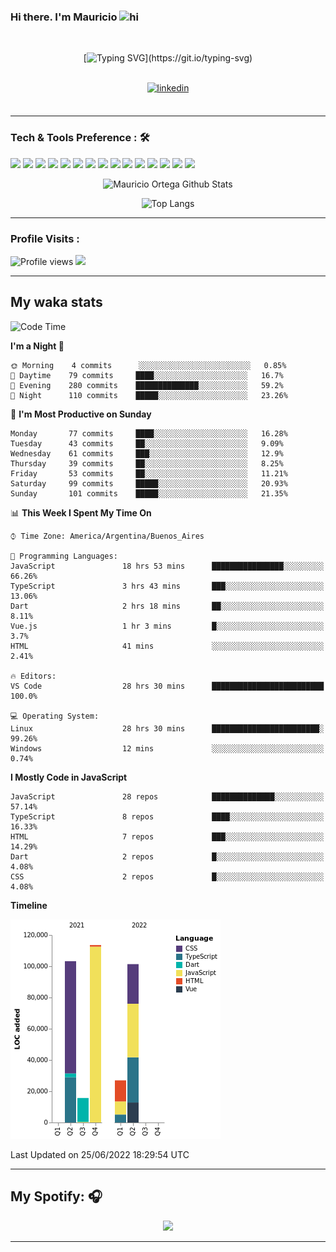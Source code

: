 ### Hi there. I'm Mauricio <img src="https://user-images.githubusercontent.com/1303154/88677602-1635ba80-d120-11ea-84d8-d263ba5fc3c0.gif" width="28px" alt="hi">
<br /> 

<div align="center">
  
[![Typing SVG](https://readme-typing-svg.herokuapp.com?size=25&duration=7000&center=true&vCenter=true&width=650&height=40&lines=WELCOME!;My+name+is+Mauricio+Ortega...;I+am+a+Front-End+Developer...;I+hope+you+find+what+you+are+looking+for...;You+have+my+contact+information...;MAY+THE+FORCE+BE+WITH+YOU...)](https://git.io/typing-svg)

</div>
  
<br />

<div align="center">
  
<a href="https://www.linkedin.com/in/mauricio-sebasti%C3%A1n-ortega-71b43788/" target="_blank">
<img src=https://img.shields.io/badge/linkedin-%231E77B5.svg?&style=for-the-badge&logo=linkedin&logoColor=white alt=linkedin style="margin-bottom: 5px;" />
</a>
  
</div>

<br />



<!--
**Nekzus/Nekzus** is a ✨ _special_ ✨ repository because its `README.md` (this file) appears on your GitHub profile.

Here are some ideas to get you started:

- 🔭 I’m currently working on ...
- 🌱 I’m currently learning ...
- 👯 I’m looking to collaborate on ...
- 🤔 I’m looking for help with ...
- 💬 Ask me about ...
- 📫 How to reach me: ...
- 😄 Pronouns: ...
- ⚡ Fun fact: ...
-->

---

### Tech & Tools Preference : 🛠

<img src = "https://img.shields.io/badge/-HTML5-E34F26?style=flat&logo=html5&logoColor=white"> <img src = "https://img.shields.io/badge/-CSS3-1572B6?style=flat&logo=css3&logoColor=white">
<img src="https://img.shields.io/badge/-Sass-cc6699?style=flat&logo=sass&logoColor=ffffff">
<img src="https://img.shields.io/badge/-Bootstrap-563D7C?style=flat&logo=bootstrap&logoColor=white">
<img src="https://img.shields.io/badge/-JavaScript-eed718?style=flat&logo=javascript&logoColor=ffffff">
<img src="https://img.shields.io/badge/-React-000000?style=flat&logo=react&logoColor=00c8ff">
<img src="https://img.shields.io/badge/-Next-000000?style=flat&logo=nextdotjs&logoColor=white">
<img src="http://img.shields.io/badge/-Vue-black?style=flat&logo=vuedotjs&logoColor=4FC08D">
<img src="http://img.shields.io/badge/-Flutter-black?style=flat&logo=flutter&logoColor=02569B">
<img src="https://img.shields.io/badge/-Node.js-3C873A?style=flat&logo=Node.js&logoColor=white">
<img src="http://img.shields.io/badge/-Git-F1502F?style=flat&logo=git&logoColor=FFFFFF">
<img src="http://img.shields.io/badge/-Github-000000?style=flat&logo=github&logoColor=FFFFFF">
<img src="https://img.shields.io/badge/-Firebase-FFA611?style=flat&logo=firebase&logoColor=FFFFFF">
<img src="http://img.shields.io/badge/-Vercel-black?style=flat&logo=vercel&logoColor=white">
<img src="http://img.shields.io/badge/-VS%20Code-007ACC?style=flat&logo=visual%20studio%20code&logoColor=white">


<div align="center">
  
![Mauricio Ortega Github Stats](https://github-readme-stats.vercel.app/api?username=Nekzus&show_icons=true&title_color=fff&icon_color=79ff97&text_color=9f9f9f&bg_color=151515)

![Top Langs](https://github-readme-stats.vercel.app/api/top-langs/?username=Nekzus&hide=css,html,less&layout=compact&title_color=fff&icon_color=79ff97&text_color=9f9f9f&bg_color=151515)

</div>
  
---

### Profile Visits :
  
![Profile views](https://gpvc.arturio.dev/Nekzus)  <img src="https://img.shields.io/github/followers/Nekzus?label=Follow" style=" float:left, margin-right:10px" />

---


## My waka stats
<!--START_SECTION:waka-->
![Code Time](http://img.shields.io/badge/Code%20Time-994%20hrs%2051%20mins-blue)

**I'm a Night 🦉** 

```text
🌞 Morning    4 commits      ░░░░░░░░░░░░░░░░░░░░░░░░░   0.85% 
🌆 Daytime    79 commits     ████░░░░░░░░░░░░░░░░░░░░░   16.7% 
🌃 Evening    280 commits    ██████████████░░░░░░░░░░░   59.2% 
🌙 Night      110 commits    █████░░░░░░░░░░░░░░░░░░░░   23.26%

```
📅 **I'm Most Productive on Sunday** 

```text
Monday       77 commits     ████░░░░░░░░░░░░░░░░░░░░░   16.28% 
Tuesday      43 commits     ██░░░░░░░░░░░░░░░░░░░░░░░   9.09% 
Wednesday    61 commits     ███░░░░░░░░░░░░░░░░░░░░░░   12.9% 
Thursday     39 commits     ██░░░░░░░░░░░░░░░░░░░░░░░   8.25% 
Friday       53 commits     ██░░░░░░░░░░░░░░░░░░░░░░░   11.21% 
Saturday     99 commits     █████░░░░░░░░░░░░░░░░░░░░   20.93% 
Sunday       101 commits    █████░░░░░░░░░░░░░░░░░░░░   21.35%

```


📊 **This Week I Spent My Time On** 

```text
⌚︎ Time Zone: America/Argentina/Buenos_Aires

💬 Programming Languages: 
JavaScript               18 hrs 53 mins      ████████████████░░░░░░░░░   66.26% 
TypeScript               3 hrs 43 mins       ███░░░░░░░░░░░░░░░░░░░░░░   13.06% 
Dart                     2 hrs 18 mins       ██░░░░░░░░░░░░░░░░░░░░░░░   8.11% 
Vue.js                   1 hr 3 mins         █░░░░░░░░░░░░░░░░░░░░░░░░   3.7% 
HTML                     41 mins             ░░░░░░░░░░░░░░░░░░░░░░░░░   2.41%

🔥 Editors: 
VS Code                  28 hrs 30 mins      █████████████████████████   100.0%

💻 Operating System: 
Linux                    28 hrs 30 mins      ████████████████████████░   99.26% 
Windows                  12 mins             ░░░░░░░░░░░░░░░░░░░░░░░░░   0.74%

```

**I Mostly Code in JavaScript** 

```text
JavaScript               28 repos            ██████████████░░░░░░░░░░░   57.14% 
TypeScript               8 repos             ████░░░░░░░░░░░░░░░░░░░░░   16.33% 
HTML                     7 repos             ███░░░░░░░░░░░░░░░░░░░░░░   14.29% 
Dart                     2 repos             █░░░░░░░░░░░░░░░░░░░░░░░░   4.08% 
CSS                      2 repos             █░░░░░░░░░░░░░░░░░░░░░░░░   4.08%

```


**Timeline**

![Chart not found](https://raw.githubusercontent.com/Nekzus/Nekzus/main/charts/bar_graph.png) 


 Last Updated on 25/06/2022 18:29:54 UTC
<!--END_SECTION:waka-->

---
## My Spotify: 🎧

<div align="center"><img src="https://spotify-github-profile.vercel.app/api/view?uid=11169970531&cover_image=true&theme=default" /></div>

---
